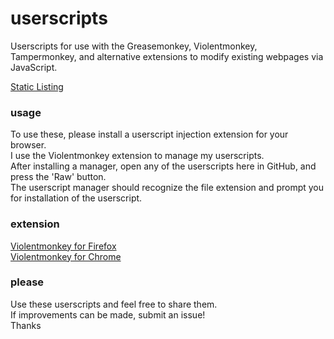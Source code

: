 # userscripts
Userscripts for use with the Greasemonkey, Violentmonkey, Tampermonkey, and alternative extensions to modify existing webpages via JavaScript.

[Static Listing](https://ericchase.github.io/browser--userscripts/)

### usage
To use these, please install a userscript injection extension for your browser.  
I use the Violentmonkey extension to manage my userscripts.  
After installing a manager, open any of the userscripts here in GitHub, and press the 'Raw' button.  
The userscript manager should recognize the file extension and prompt you for installation of the userscript.

### extension
[Violentmonkey for Firefox](https://addons.mozilla.org/en-US/firefox/addon/violentmonkey/)  
[Violentmonkey for Chrome](https://addons.mozilla.org/en-US/firefox/addon/styl-us/)  

### please
Use these userscripts and feel free to share them.<br/>
If improvements can be made, submit an issue!<br/>
Thanks<br/>
